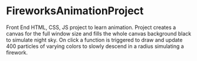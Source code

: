 # FireworksAnimationProject
Front End HTML, CSS, JS project to learn animation.
Project creates a canvas for the full window size and fills the whole canvas background black to simulate night sky. On click a function is triggered to draw and update 400 particles of varying colors to slowly descend in a radius simulating a firework.
